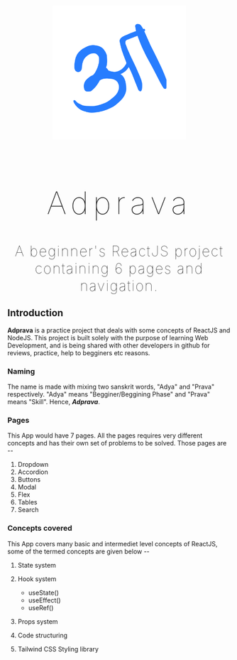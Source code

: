 <center>

<!-- ![Adprava Logo](./src//media/logos/AA-in-hindi-trans.png)   -->
<img src="./src/media/logos/blue-AA-in-hindi-trans.png" width="300" >

<h1 style="font-size:70px; font-weight:50; letter-spacing:10px" >Adprava</h1>

<label style="font-size:32px; font-weight:100; letter-spacing:2px"> A beginner's ReactJS project containing 6 pages and navigation. </label>
</center>

## Introduction
**Adprava** is a practice project that deals with some concepts of ReactJS and NodeJS. This project is built solely with the purpose of learning Web Development, and is being shared with other developers in github for reviews, practice, help to begginers etc reasons.

### Naming
The name is made with mixing two sanskrit words, "Adya" and "Prava" respectively. "Adya" means "Begginer/Beggining Phase" and "Prava" means "Skill". Hence, ***Adprava***.

### Pages
This App would have 7 pages. All the pages requires very different concepts and has their own set of problems to be solved. Those pages are --
1. Dropdown
1. Accordion
1. Buttons
1. Modal
1. Flex
1. Tables 
1. Search

### Concepts covered 
This App covers many basic and intermediet level concepts of ReactJS, some of the termed concepts are given below --
1. State system
1. Hook system    
    * useState()
    * useEffect()
    * useRef()
  
1. Props system
1. Code structuring
1. Tailwind CSS Styling library

